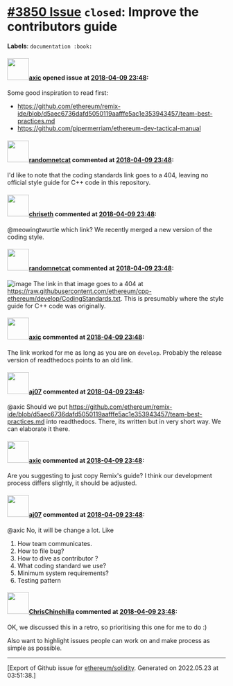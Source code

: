 # [\#3850 Issue](https://github.com/ethereum/solidity/issues/3850) `closed`: Improve the contributors guide
**Labels**: `documentation :book:`


#### <img src="https://avatars.githubusercontent.com/u/20340?v=4" width="50">[axic](https://github.com/axic) opened issue at [2018-04-09 23:48](https://github.com/ethereum/solidity/issues/3850):

Some good inspiration to read first:
- https://github.com/ethereum/remix-ide/blob/d5aec6736dafd5050119aafffe5ac1e353943457/team-best-practices.md
- https://github.com/pipermerriam/ethereum-dev-tactical-manual


#### <img src="https://avatars.githubusercontent.com/u/1988485?v=4" width="50">[randomnetcat](https://github.com/randomnetcat) commented at [2018-04-09 23:48](https://github.com/ethereum/solidity/issues/3850#issuecomment-379949693):

I'd like to note that the coding standards link goes to a 404, leaving no official style guide for C++ code in this repository.

#### <img src="https://avatars.githubusercontent.com/u/9073706?v=4" width="50">[chriseth](https://github.com/chriseth) commented at [2018-04-09 23:48](https://github.com/ethereum/solidity/issues/3850#issuecomment-380121567):

@meowingtwurtle which link? We recently merged a new version of the coding style.

#### <img src="https://avatars.githubusercontent.com/u/1988485?v=4" width="50">[randomnetcat](https://github.com/randomnetcat) commented at [2018-04-09 23:48](https://github.com/ethereum/solidity/issues/3850#issuecomment-380128352):

![image](https://user-images.githubusercontent.com/1988485/38564157-8c5c9126-3cac-11e8-9ab1-a7621467ee52.png)
The link in that image goes to a 404 at https://raw.githubusercontent.com/ethereum/cpp-ethereum/develop/CodingStandards.txt. This is presumably where the style guide for C++ code was originally.

#### <img src="https://avatars.githubusercontent.com/u/20340?v=4" width="50">[axic](https://github.com/axic) commented at [2018-04-09 23:48](https://github.com/ethereum/solidity/issues/3850#issuecomment-380128903):

The link worked for me as long as you are on `develop`. Probably the release version of readthedocs points to an old link.

#### <img src="https://avatars.githubusercontent.com/u/9623159?v=4" width="50">[aj07](https://github.com/aj07) commented at [2018-04-09 23:48](https://github.com/ethereum/solidity/issues/3850#issuecomment-396167273):

@axic Should we put https://github.com/ethereum/remix-ide/blob/d5aec6736dafd5050119aafffe5ac1e353943457/team-best-practices.md  into readthedocs. There, its written but in very short way. We can elaborate it there.

#### <img src="https://avatars.githubusercontent.com/u/20340?v=4" width="50">[axic](https://github.com/axic) commented at [2018-04-09 23:48](https://github.com/ethereum/solidity/issues/3850#issuecomment-396297528):

Are you suggesting to just copy Remix's guide? I think our development process differs slightly, it should be adjusted.

#### <img src="https://avatars.githubusercontent.com/u/9623159?v=4" width="50">[aj07](https://github.com/aj07) commented at [2018-04-09 23:48](https://github.com/ethereum/solidity/issues/3850#issuecomment-396338246):

@axic No, it will be change a lot. Like 
1. How team communicates.
2. How to file bug?
3. How to dive as contributor ?
4. What coding standard we use?
5. Minimum system requirements?
6. Testing pattern

#### <img src="https://avatars.githubusercontent.com/u/42080?u=37db5129c5c71d0293952c8a1a2ef1c181e0e1d6&v=4" width="50">[ChrisChinchilla](https://github.com/ChrisChinchilla) commented at [2018-04-09 23:48](https://github.com/ethereum/solidity/issues/3850#issuecomment-458096272):

OK, we discussed this in a retro, so prioritising this one for me to do :)

Also want to highlight issues people can work on and make process as simple as possible.


-------------------------------------------------------------------------------



[Export of Github issue for [ethereum/solidity](https://github.com/ethereum/solidity). Generated on 2022.05.23 at 03:51:38.]

